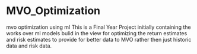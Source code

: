 # MVO_Optimization
mvo optimization using ml
This is a Final Year Project initially containing the works over ml models bulid in the view for optimizing the return estimates and risk estimates to provide for better data to MVO rather then just historic data and risk data.
